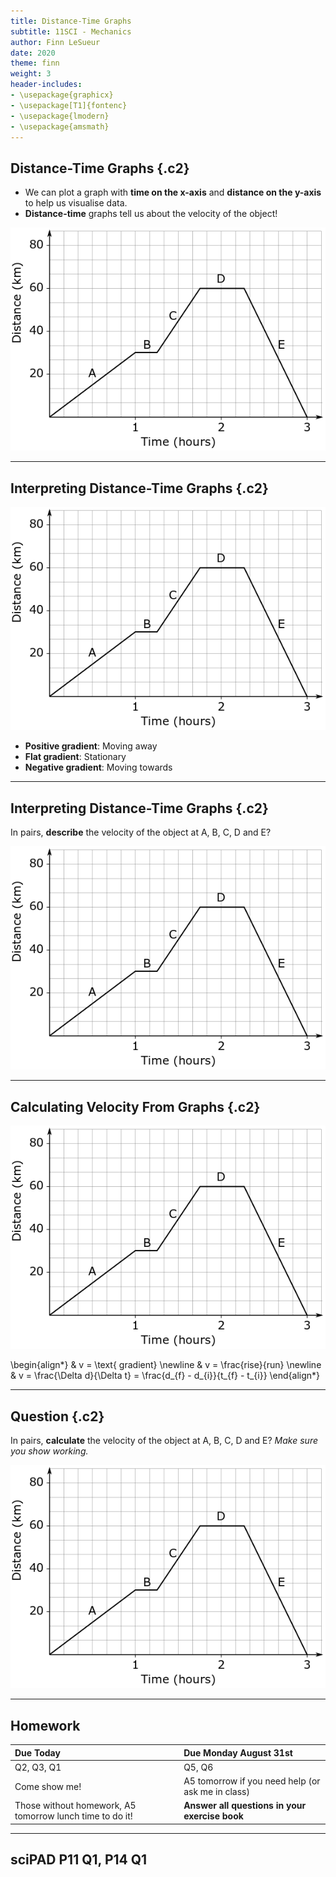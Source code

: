 ```yaml
---
title: Distance-Time Graphs
subtitle: 11SCI - Mechanics
author: Finn LeSueur
date: 2020
theme: finn
weight: 3
header-includes:
- \usepackage{graphicx}
- \usepackage[T1]{fontenc}
- \usepackage{lmodern}
- \usepackage{amsmath}
---
```


## Distance-Time Graphs {.c2}

- We can plot a graph with __time on the x-axis__ and __distance on the y-axis__ to help us visualise data.
- __Distance-time__ graphs tell us about the velocity of the object!

![](../assets/1-distance-time-graph.png "Distance-Time Graph")

---

## Interpreting Distance-Time Graphs  {.c2}

![](../assets/1-distance-time-graph.png "Distance-Time Graph")

- __Positive gradient__: Moving away
- __Flat gradient__: Stationary
- __Negative gradient__: Moving towards

---

## Interpreting Distance-Time Graphs {.c2}

In pairs, __describe__ the velocity of the object at A, B, C, D and E?

![](../assets/1-distance-time-graph.png "Distance-Time Graph")

---

## Calculating Velocity From Graphs {.c2}

![](../assets/1-distance-time-graph.png "Distance-Time Graph")

\begin{align*}
    & v = \text{ gradient} \newline
    & v = \frac{rise}{run} \newline
    & v = \frac{\Delta d}{\Delta t} = \frac{d_{f} - d_{i}}{t_{f} - t_{i}}
\end{align*}


---

## Question {.c2}

In pairs, __calculate__ the velocity of the object at A, B, C, D and E? _Make sure you show working._

![](../assets/1-distance-time-graph.png "Distance-Time Graph")

---

## Homework

| Due Today                                                | Due Monday August 31st                            |
|:---------------------------------------------------------|:--------------------------------------------------|
| Q2, Q3, Q1                                               | Q5, Q6                                            |
| Come show me!                                            | A5 tomorrow if you need help (or ask me in class) |
| Those without homework, A5 tomorrow lunch time to do it! | __Answer all questions in your exercise book__    |

---

## sciPAD P11 Q1, P14 Q1
